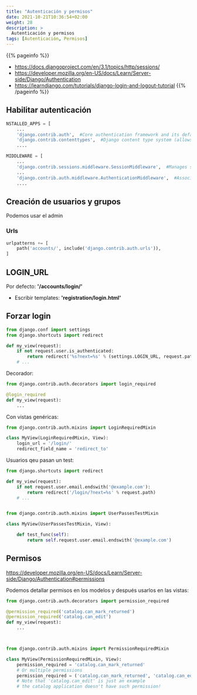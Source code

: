 ```yaml
---
title: "Autenticación y permisos"
date: 2021-10-21T10:36:54+02:00
weight: 28
description: >
  Autenticación y permisos
tags: [Autenticación, Permisos]
---
```


{{% pageinfo %}}
* https://docs.djangoproject.com/en/3.1/topics/http/sessions/
* https://developer.mozilla.org/en-US/docs/Learn/Server-side/Django/Authentication
* https://learndjango.com/tutorials/django-login-and-logout-tutorial
{{% /pageinfo %}}

## Habilitar autenticación
```python
NSTALLED_APPS = [
    ...
    'django.contrib.auth',  #Core authentication framework and its default models.
    'django.contrib.contenttypes',  #Django content type system (allows permissions to be associated with models).
    ....

MIDDLEWARE = [
    ...
    'django.contrib.sessions.middleware.SessionMiddleware',  #Manages sessions across requests
    ...
    'django.contrib.auth.middleware.AuthenticationMiddleware',  #Associates users with requests using sessions.
    ....
```


## Creación de usuarios y grupos

Podemos usar el admin

###  Urls
```python
urlpatterns += [
    path('accounts/', include('django.contrib.auth.urls')),
]
```

## LOGIN_URL
Por defecto: **'/accounts/login/'**

* Escribir templates: **'registration/login.html'**


## Forzar login
```python
from django.conf import settings
from django.shortcuts import redirect

def my_view(request):
    if not request.user.is_authenticated:
        return redirect('%s?next=%s' % (settings.LOGIN_URL, request.path))
    # ...
```
Decorador:
```python
from django.contrib.auth.decorators import login_required

@login_required
def my_view(request):
    ...
```

Con vistas genéricas:
```python
from django.contrib.auth.mixins import LoginRequiredMixin

class MyView(LoginRequiredMixin, View):
    login_url = '/login/'
    redirect_field_name = 'redirect_to'

```

Usuarios qeu pasan un test:
```python
from django.shortcuts import redirect

def my_view(request):
    if not request.user.email.endswith('@example.com'):
        return redirect('/login/?next=%s' % request.path)
    # ...


from django.contrib.auth.mixins import UserPassesTestMixin

class MyView(UserPassesTestMixin, View):

    def test_func(self):
        return self.request.user.email.endswith('@example.com')

```

## Permisos
https://developer.mozilla.org/en-US/docs/Learn/Server-side/Django/Authentication#permissions

Podemos detallar permisos en los modelos y después usarlos en las vistas:

```python
from django.contrib.auth.decorators import permission_required

@permission_required('catalog.can_mark_returned')
@permission_required('catalog.can_edit')
def my_view(request):
    ...



from django.contrib.auth.mixins import PermissionRequiredMixin

class MyView(PermissionRequiredMixin, View):
    permission_required = 'catalog.can_mark_returned'
    # Or multiple permissions
    permission_required = ('catalog.can_mark_returned', 'catalog.can_edit')
    # Note that 'catalog.can_edit' is just an example
    # the catalog application doesn't have such permission!

```
